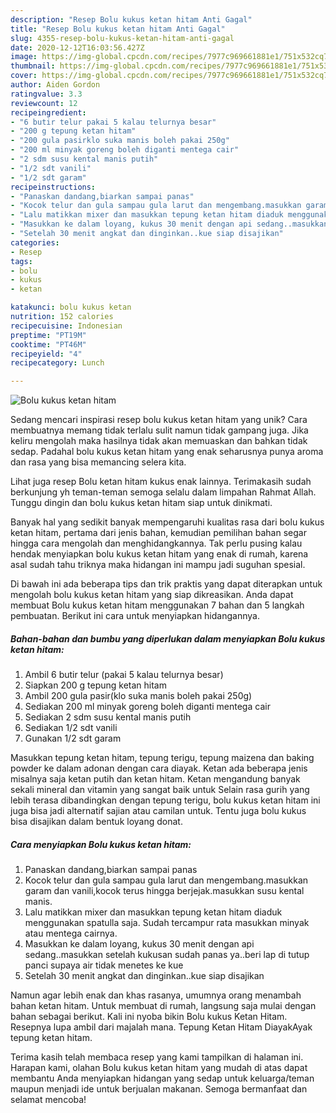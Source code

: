```yaml
---
description: "Resep Bolu kukus ketan hitam Anti Gagal"
title: "Resep Bolu kukus ketan hitam Anti Gagal"
slug: 4355-resep-bolu-kukus-ketan-hitam-anti-gagal
date: 2020-12-12T16:03:56.427Z
image: https://img-global.cpcdn.com/recipes/7977c969661881e1/751x532cq70/bolu-kukus-ketan-hitam-foto-resep-utama.jpg
thumbnail: https://img-global.cpcdn.com/recipes/7977c969661881e1/751x532cq70/bolu-kukus-ketan-hitam-foto-resep-utama.jpg
cover: https://img-global.cpcdn.com/recipes/7977c969661881e1/751x532cq70/bolu-kukus-ketan-hitam-foto-resep-utama.jpg
author: Aiden Gordon
ratingvalue: 3.3
reviewcount: 12
recipeingredient:
- "6 butir telur pakai 5 kalau telurnya besar"
- "200 g tepung ketan hitam"
- "200 gula pasirklo suka manis boleh pakai 250g"
- "200 ml minyak goreng boleh diganti mentega cair"
- "2 sdm susu kental manis putih"
- "1/2 sdt vanili"
- "1/2 sdt garam"
recipeinstructions:
- "Panaskan dandang,biarkan sampai panas"
- "Kocok telur dan gula sampau gula larut dan mengembang.masukkan garam dan vanili,kocok terus hingga berjejak.masukkan susu kental manis."
- "Lalu matikkan mixer dan masukkan tepung ketan hitam diaduk menggunakan spatulla saja. Sudah tercampur rata masukkan minyak atau mentega cairnya."
- "Masukkan ke dalam loyang, kukus 30 menit dengan api sedang..masukkan setelah kukusan sudah panas ya..beri lap di tutup panci supaya air tidak menetes ke kue"
- "Setelah 30 menit angkat dan dinginkan..kue siap disajikan"
categories:
- Resep
tags:
- bolu
- kukus
- ketan

katakunci: bolu kukus ketan 
nutrition: 152 calories
recipecuisine: Indonesian
preptime: "PT19M"
cooktime: "PT46M"
recipeyield: "4"
recipecategory: Lunch

---
```



![Bolu kukus ketan hitam](https://img-global.cpcdn.com/recipes/7977c969661881e1/751x532cq70/bolu-kukus-ketan-hitam-foto-resep-utama.jpg)

Sedang mencari inspirasi resep bolu kukus ketan hitam yang unik? Cara membuatnya memang tidak terlalu sulit namun tidak gampang juga. Jika keliru mengolah maka hasilnya tidak akan memuaskan dan bahkan tidak sedap. Padahal bolu kukus ketan hitam yang enak seharusnya punya aroma dan rasa yang bisa memancing selera kita.

Lihat juga resep Bolu ketan hitam kukus enak lainnya. Terimakasih sudah berkunjung yh teman-teman semoga selalu dalam limpahan Rahmat Allah. Tunggu dingin dan bolu kukus ketan hitam siap untuk dinikmati.

Banyak hal yang sedikit banyak mempengaruhi kualitas rasa dari bolu kukus ketan hitam, pertama dari jenis bahan, kemudian pemilihan bahan segar hingga cara mengolah dan menghidangkannya. Tak perlu pusing kalau hendak menyiapkan bolu kukus ketan hitam yang enak di rumah, karena asal sudah tahu triknya maka hidangan ini mampu jadi suguhan spesial.


Di bawah ini ada beberapa tips dan trik praktis yang dapat diterapkan untuk mengolah bolu kukus ketan hitam yang siap dikreasikan. Anda dapat membuat Bolu kukus ketan hitam menggunakan 7 bahan dan 5 langkah pembuatan. Berikut ini cara untuk menyiapkan hidangannya.

<!--inarticleads1-->

##### Bahan-bahan dan bumbu yang diperlukan dalam menyiapkan Bolu kukus ketan hitam:

1. Ambil 6 butir telur (pakai 5 kalau telurnya besar)
1. Siapkan 200 g tepung ketan hitam
1. Ambil 200 gula pasir(klo suka manis boleh pakai 250g)
1. Sediakan 200 ml minyak goreng boleh diganti mentega cair
1. Sediakan 2 sdm susu kental manis putih
1. Sediakan 1/2 sdt vanili
1. Gunakan 1/2 sdt garam


Masukkan tepung ketan hitam, tepung terigu, tepung maizena dan baking powder ke dalam adonan dengan cara diayak. Ketan ada beberapa jenis misalnya saja ketan putih dan ketan hitam. Ketan mengandung banyak sekali mineral dan vitamin yang sangat baik untuk Selain rasa gurih yang lebih terasa dibandingkan dengan tepung terigu, bolu kukus ketan hitam ini juga bisa jadi alternatif sajian atau camilan untuk. Tentu juga bolu kukus bisa disajikan dalam bentuk loyang donat. 

<!--inarticleads2-->

##### Cara menyiapkan Bolu kukus ketan hitam:

1. Panaskan dandang,biarkan sampai panas
1. Kocok telur dan gula sampau gula larut dan mengembang.masukkan garam dan vanili,kocok terus hingga berjejak.masukkan susu kental manis.
1. Lalu matikkan mixer dan masukkan tepung ketan hitam diaduk menggunakan spatulla saja. Sudah tercampur rata masukkan minyak atau mentega cairnya.
1. Masukkan ke dalam loyang, kukus 30 menit dengan api sedang..masukkan setelah kukusan sudah panas ya..beri lap di tutup panci supaya air tidak menetes ke kue
1. Setelah 30 menit angkat dan dinginkan..kue siap disajikan


Namun agar lebih enak dan khas rasanya, umumnya orang menambah bahan ketan hitam. Untuk membuat di rumah, langsung saja mulai dengan bahan sebagai berikut. Kali ini nyoba bikin Bolu kukus Ketan Hitam. Resepnya lupa ambil dari majalah mana. Tepung Ketan Hitam DiayakAyak tepung ketan hitam. 

Terima kasih telah membaca resep yang kami tampilkan di halaman ini. Harapan kami, olahan Bolu kukus ketan hitam yang mudah di atas dapat membantu Anda menyiapkan hidangan yang sedap untuk keluarga/teman maupun menjadi ide untuk berjualan makanan. Semoga bermanfaat dan selamat mencoba!
